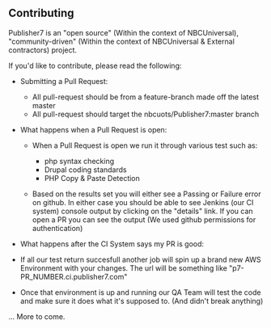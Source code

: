 Contributing
------------

Publisher7 is an "open source" (Within the context of NBCUniversal), "community-driven" (Within the context of NBCUniversal & External contractors) project.

If you'd like to contribute, please read the following:

* Submitting a Pull Request:
  - All pull-request should be from a feature-branch made off the latest master
  - All pull-request should target the nbcuots/Publisher7:master branch

* What happens when a Pull Request is open:
  - When a Pull Request is open we run it through various test such as:
    - php syntax checking
    - Drupal coding standards
    - PHP Copy & Paste Detection
  
  - Based on the results set you will either see a Passing or Failure error on github. In either case you should be able to see
  Jenkins (our CI system) console output by clicking on the "details" link. If you can open a PR you can see the output (We used github
  permissions for authentication)

* What happens after the CI System says my PR is good:
 - If all our test return succesfull another job will spin up a brand new AWS Environment with your changes.
   The url will be something like "p7-PR_NUMBER.ci.publisher7.com"
 
 - Once that environment is up and running our QA Team will test the code and make sure it does what it's supposed to.
   (And didn't break anything)
   

... More to come.

